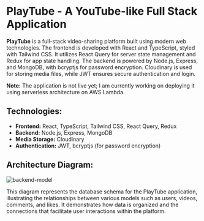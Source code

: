 # PlayTube - A YouTube-like Full Stack Application

**PlayTube** is a full-stack video-sharing platform built using modern web technologies. The frontend is developed with React and TypeScript, styled with Tailwind CSS. It utilizes React Query for server state management and Redux for app state handling. The backend is powered by Node.js, Express, and MongoDB, with bcryptjs for password encryption. Cloudinary is used for storing media files, while JWT ensures secure authentication and login.

**Note:** The application is not live yet; I am currently working on deploying it using serverless architecture on AWS Lambda.

## Technologies:
- **Frontend:** React, TypeScript, Tailwind CSS, React Query, Redux
- **Backend:** Node.js, Express, MongoDB
- **Media Storage:** Cloudinary
- **Authentication:** JWT, bcryptjs (for password encryption)

## Architecture Diagram: 

![backend-model](https://github.com/user-attachments/assets/4940561e-ee77-4af7-9152-366f02d9b98d)

This diagram represents the database schema for the PlayTube application, illustrating the relationships between various models such as users, videos, comments, and likes. It demonstrates how data is organized and the connections that facilitate user interactions within the platform.
